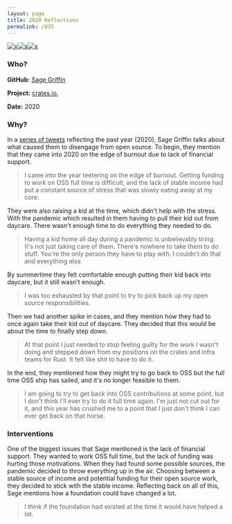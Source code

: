 ```yaml
---
layout: page
title: 2020 Reflections
permalink: /035
---
```


[![x](https://img.shields.io/badge/-Feelings%20of%20Guilt-fae7b5)](/#GUILT)[![x](https://img.shields.io/badge/-Not%20Enough%20Time-orange)](/#NETE)[![x](https://img.shields.io/badge/-Burnout-ffa07a)](/#BT)

### Who?

**GitHub:** [Sage Griffin](https://github.com/sgrif)

**Project:** [crates.io](https://github.com/rust-lang/crates.io), 

**Date:** 2020

### Why?

In a [series of tweets](https://twitter.com/sgrif/status/1344786589390573569) reflecting the past year (2020), Sage Griffin talks about what caused them to disengage from open source. To begin, they mention that they came into 2020 on the edge of burnout due to lack of financial support. 

> I came into the year teetering on the edge of burnout. Getting funding to work on OSS full time is difficult, and the lack of stable income had put a constant source of stress that was slowly eating away at my core.

They were also raising a kid at the time, which didn't help with the stress.  With the pandemic which resulted in them having to pull their kid out from daycare. There wasn't enough time to do everything they needed to do. 

> Having a kid home all day during a pandemic is unbelievably tiring. It's not just taking care of them. There's nowhere to take them to do stuff. You're the only person they have to play with. I couldn't do that and everything else

By summertime they felt comfortable enough putting their kid back into daycare, but it still wasn't enough. 

> I was too exhausted by that point to try to pick back up my open source responsibilities.

Then we had another spike in cases, and they mention how they had to once again take their kid out of daycare. They decided that this would be about the time to finally step down. 

> At that point I just needed to stop feeling guilty for the work I wasn't doing and stepped down from my positions on the crates and infra teams for Rust. It felt like shit to have to do it.

In the end, they mentioned how they might try to go back to OSS but the full time OSS ship has sailed, and it's no longer feasible to them. 

> I am going to try to get back into OSS contributions at some point, but I don't think I'll ever try to do it full time again. I'm just not cut out for it, and this year has crushed me to a point that I just don't think I can ever get back on that horse.

### Interventions

One of the biggest issues that Sage mentioned is the lack of financial support. They wanted to work OSS full time, but the lack of funding was hurting those motivations. When they had found some possible sources, the pandemic decided to throw everything up in the air. Choosing between a stable source of income and potential funding for their open source work, they decided to stick with the stable income. Reflecting back on all of this, Sage mentions how a foundation could have changed a lot. 

> I think if the foundation had existed at the time it would have helped a lot.

